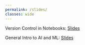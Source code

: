 ```yaml
---
permalink: /slides/
classes: wide
---
```


<!-- 📃 You can find my [Resume](https://drive.google.com/file/d/1a20srnBPEXdMic148lRYL2j6VwIg_88H/view?usp=sharing) here. -->

Version Control in Notebooks: [Slides](https://drive.google.com/file/d/1a20srnBPEXdMic148lRYL2j6VwIg_88H/view?usp=sharing)

General Intro to AI and ML: [Slides](https://docs.google.com/presentation/d/1ltF0cIXjOP8egsJLsITFNt2JGhCjCCeybrVnRQ7YzfE/edit?usp=sharing)

